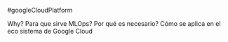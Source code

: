 #googleCloudPlatform 

Why? 
Para que sirve MLOps?
Por qué es necesario?
Cómo se aplica en el eco sistema de Google Cloud

